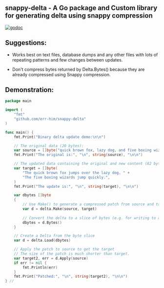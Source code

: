 ## snappy-delta - A Go package and Custom library for generating delta using snappy compression
[![godoc](https://godoc.org/github.com/err-him/snappy-delta?status.svg)](https://godoc.org/github.com/err-him/snappy-delta)

## Suggestions:

- Works best on text files, database dumps and any other files with lots of
  repeating patterns and few changes between updates.

- Don't compress bytes returned by Delta.Bytes() because they are already
  compressed using Snappy compression.

## Demonstration:

```go
package main

import (
    "fmt"
    "github.com/err-him/snappy-delta"
)

func main() {
    fmt.Print("Binary delta update demo:\n\n")

    // The original data (20 bytes):
    var source = []byte("quick brown fox, lazy dog, and five boxing wizards")
    fmt.Print("The original is:", "\n", string(source), "\n\n")

    // The updated data containing the original and new content (82 bytes):
    var target = []byte(
        "The quick brown fox jumps over the lazy dog. " +
        "The five boxing wizards jump quickly.",
    )
    fmt.Print("The update is:", "\n", string(target), "\n\n")

    var dbytes []byte
    {
    	// Use Make() to generate a compressed patch from source and target
    	var d = delta.Make(source, target)
    	
    	// Convert the delta to a slice of bytes (e.g. for writing to a file)
    	dbytes = d.Bytes()
    }

    // Create a Delta from the byte slice
    var d = delta.Load(dbytes)

    // Apply the patch to source to get the target
    // The size of the patch is much shorter than target.
    var target2, err = d.Apply(source)
    if err != nil {
        fmt.Println(err)
    }
    fmt.Print("Patched:", "\n", string(target2), "\n\n")
} //                                                                        main
```
